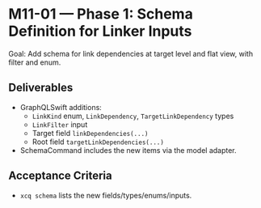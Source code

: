 # M11-01 — Phase 1: Schema Definition for Linker Inputs

Goal: Add schema for link dependencies at target level and flat view, with filter and enum.

## Deliverables

- GraphQLSwift additions:
  - `LinkKind` enum, `LinkDependency`, `TargetLinkDependency` types
  - `LinkFilter` input
  - Target field `linkDependencies(...)`
  - Root field `targetLinkDependencies(...)`
- SchemaCommand includes the new items via the model adapter.

## Acceptance Criteria

- `xcq schema` lists the new fields/types/enums/inputs.

